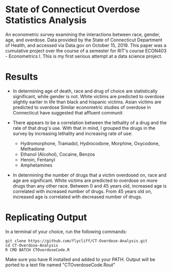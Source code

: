 # State of Connecticut Overdose Statistics Analysis
An econometric survey examining the interactions between race, gender, age, and overdose. Data provided by the State of Connecticut Department of Health, and accessed via Data.gov on October 15, 2019. This paper was a cumulative project over the course of a semester for RIT's course ECON403 - Econometrics I. This is my first serious attempt at a data science project.

# Results
- In determining age of death, race and drug of choice are statistically significant, while gender is not. White victims are predicted to overdose slightly earlier in life than black and hispanic victims. Asian victims are predicted to overdose Similar econometric studies of overdose in Connecticut have suggested that affluent communit

- There appears to be a correlation between the lethality of a drug and the rate of that drug's use. With that in mind, I grouped the drugs in the survey by increasing lethality and increasing rate of use:
  - Hydromorphone, Tramadol, Hydrocodone, Morphine, Oxycodone, Methadone
  - Ethanol (Alcohol), Cocaine, Benzos
  - Heroin, Fentanyl
  - Amphetamines

- In determining the number of drugs that a victim overdosed on, race and age are significant. White victims are predicted to overdose on more drugs than any other race. Between 0 and 45 years old, increased age is correlated with increased number of drugs. From 45 years old on, increased age is correlated with decreased number of drugs.

# Replicating Output
In a terminal of your choice, run the following commands:
```
git clone https://github.com/flycliff/CT-Overdose-Analysis.git
cd CT-Overdose-Analysis
R CMD BATCH CTOverdoseCode.R
```
Make sure you have R installed and added to your PATH. Output will be ported to a text file named "CTOverdoseCode.Rout"
